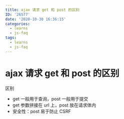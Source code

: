 ```yaml
---
title: ajax 请求 get 和 post 的区别
ID: '26577'
date: '2020-10-30 16:36:15'
categories:
  - learns
  - js-faq
tags:
  - learns
  - js-faq
---
```


# ajax 请求 get 和 post 的区别

区别

- get 一般用于查询，post 一般用于提交
- get 参数拼接在 url 上，post 放在请求体内
- 安全性：post 易于防止 CSRF
 
